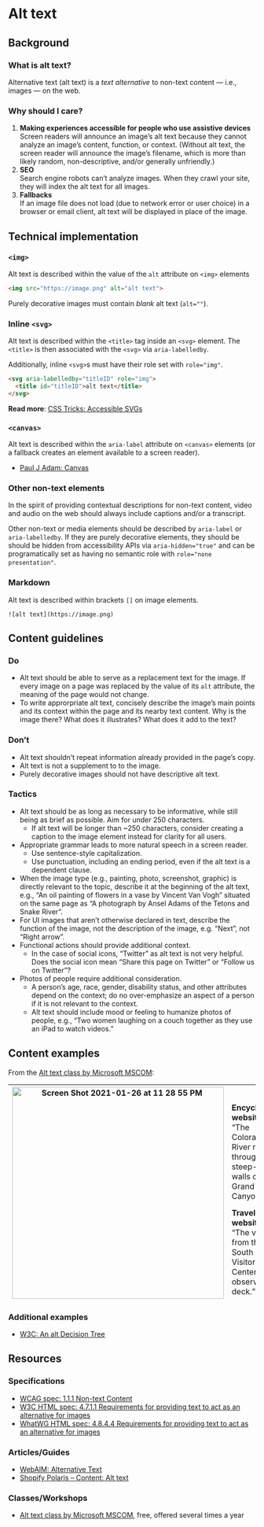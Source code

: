 # Alt text

## Background

### What is alt text?

Alternative text (alt text) is a _text alternative_ to non-text content — i.e., images — on the web. 

### Why should I care?

1. **Making experiences accessible for people who use assistive devices**<br>Screen readers will announce an image’s alt text because they cannot analyze an image’s content, function, or context. (Without alt text, the screen reader will announce the image’s filename, which is more than likely random, non-descriptive, and/or generally unfriendly.) 
2. **SEO**<br>Search engine robots can’t analyze images. When they crawl your site, they will index the alt text for all images.
3. **Fallbacks**<br>If an image file does not load (due to network error or user choice) in a browser or email client, alt text will be displayed in place of the image.

## Technical implementation

### `<img>`
Alt text is described within the value of the `alt` attribute on `<img>` elements
```html
<img src="https://image.png" alt="alt text">
```

Purely decorative images must contain _blank_ alt text (`alt=""`).

### Inline `<svg>`
Alt text is described within the `<title>` tag inside an `<svg>` element. The `<title>` is then associated with the `<svg>` via `aria-labelledby`.

Additionally, inline `<svg>`s must have their role set with `role="img"`.

```html
<svg aria-labelledby="titleID" role="img">
  <title id="titleID">alt text</title>
</svg>
```

**Read more**: [CSS Tricks: Accessible SVGs](https://css-tricks.com/accessible-svgs/#2-inline-svg)

### `<canvas>`
Alt text is described within the `aria-label` attribute on `<canvas>` elements (or a fallback creates an element available to a screen reader).

* [Paul J Adam: Canvas](https://pauljadam.com/demos/canvas.html)

### Other non-text elements

In the spirit of providing contextual descriptions for non-text content, video and audio on the web should always include captions and/or a transcript.

Other non-text or media elements should be described by `aria-label` or `aria-labelledby`. If they are purely decorative elements, they should be should be hidden from accessibility APIs via `aria-hidden="true"` and can be programatically set as having no semantic role with `role="none presentation"`.

### Markdown
Alt text is described within brackets `[]` on image elements.
```markdowm
![alt text](https://image.png)
```

## Content guidelines

### Do
* Alt text should be able to serve as a replacement text for the image. If every image on a page was replaced by the value of its `alt` attribute, the meaning of the page would not change.
* To write approrpriate alt text, concisely describe the image’s main points and its context within the page and its nearby text content. Why is the image there? What does it illustrates? What does it add to the text?

### Don’t
* Alt text shouldn’t repeat information already provided in the page’s copy.
* Alt text is not a supplement to to the image.
* Purely decorative images should not have descriptive alt text.

### Tactics
* Alt text should be as long as necessary to be informative, while still being as brief as possible. Aim for under 250 characters. 
  * If alt text will be longer than ~250 characters, consider creating a caption to the image element instead for clarity for all users.
* Appropriate grammar leads to more natural speech in a screen reader.
  * Use sentence-style capitalization. 
  * Use punctuation, including an ending period, even if the alt text is a dependent clause. 
* When the image type (e.g., painting, photo, screenshot, graphic) is directly relevant to the topic, describe it at the beginning of the alt text, e.g., “An oil painting of flowers in a vase by Vincent Van Vogh” situated on the same page as “A photograph by Ansel Adams of the Tetons and Snake River”.
* For UI images that aren’t otherwise declared in text, describe the function of the image, not the description of the image, e.g. “Next”, not “Right arrow”.
* Functional actions should provide additional context.
  * In the case of social icons, “Twitter” as alt text is not very helpful. Does the social icon mean “Share this page on Twitter” or “Follow us on Twitter”?
* Photos of people require additional consideration. 
  * A person’s age, race, gender, disability status, and other attributes depend on the context; do no over-emphasize an aspect of a person if it is not relevant to the context. 
  * Alt text should include mood or feeling to humanize photos of people, e.g., “Two women laughing on a couch together as they use an iPad to watch videos.”

## Content examples

From the [Alt text class by Microsoft MSCOM](https://mscomaccessibility.azurewebsites.net/training#events):

<table>
<thead>
  <tr>
    <th rowspan="3"><img width="431" alt="Screen Shot 2021-01-26 at 11 28 55 PM" src="https://user-images.githubusercontent.com/221550/105943480-5faf8580-602f-11eb-8736-ed2ef40ac8eb.png"></th>
    <th colspan="2">Context</th>
  </tr>
  <tr>
    <td><strong>Encyclopedia website</strong>:<br>“The Colorado River running through the steep-sided walls of the Grand Canyon.”</td>
    <td><strong>Photography website</strong>:<br>“The vivid colors and shadows of the Grand Canyon enhanced by sunset.”</td>
  </tr>
  <tr>
    <td><strong>Travel website</strong>:<br>“The view from the South Rim Visitors’ Center observation deck.”</td>
    <td><strong>Yoga website</strong>:<br>[blank]</td>
  </tr>
</thead>
</table>

### Additional examples
* [W3C: An alt Decision Tree](https://www.w3.org/WAI/tutorials/images/decision-tree/)

## Resources

### Specifications
* [WCAG spec: 1.1.1 Non-text Content](https://www.w3.org/WAI/WCAG21/Understanding/non-text-content.html)
* [W3C HTML spec: 4.7.1.1 Requirements for providing text to act as an alternative for images](https://www.w3.org/TR/2014/REC-html5-20141028/embedded-content-0.html#alt)
* [WhatWG HTML spec: 4.8.4.4 Requirements for providing text to act as an alternative for images](https://html.spec.whatwg.org/multipage/images.html#alt)

### Articles/Guides
* [WebAIM: Alternative Text](https://webaim.org/techniques/alttext)
* [Shopify Polaris – Content: Alt text](https://polaris.shopify.com/content/alternative-text)

### Classes/Workshops
* [Alt text class by Microsoft MSCOM](https://mscomaccessibility.azurewebsites.net/training#events), free, offered several times a year
